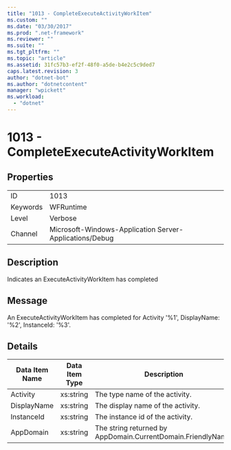 ```yaml
---
title: "1013 - CompleteExecuteActivityWorkItem"
ms.custom: ""
ms.date: "03/30/2017"
ms.prod: ".net-framework"
ms.reviewer: ""
ms.suite: ""
ms.tgt_pltfrm: ""
ms.topic: "article"
ms.assetid: 31fc57b3-ef2f-48f0-a5de-b4e2c5c9ded7
caps.latest.revision: 3
author: "dotnet-bot"
ms.author: "dotnetcontent"
manager: "wpickett"
ms.workload: 
  - "dotnet"
---
```

# 1013 - CompleteExecuteActivityWorkItem
## Properties  

|||  
|-|-|  
|ID|1013|  
|Keywords|WFRuntime|  
|Level|Verbose|  
|Channel|Microsoft-Windows-Application Server-Applications/Debug|  

## Description  
 Indicates an ExecuteActivityWorkItem has completed  

## Message  
 An ExecuteActivityWorkItem has completed for Activity '%1', DisplayName: '%2', InstanceId: '%3'.  

## Details  


| Data Item Name | Data Item Type |                         Description                          |
|----------------|----------------|--------------------------------------------------------------|
|    Activity    |   xs:string    |                The type name of the activity.                |
|  DisplayName   |   xs:string    |              The display name of the activity.               |
|   InstanceId   |   xs:string    |               The instance id of the activity.               |
|   AppDomain    |   xs:string    | The string returned by AppDomain.CurrentDomain.FriendlyName. |

